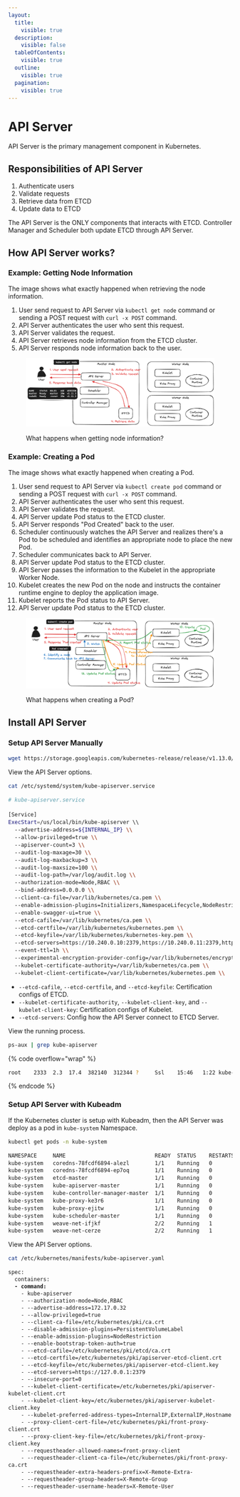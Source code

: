 ```yaml
---
layout:
  title:
    visible: true
  description:
    visible: false
  tableOfContents:
    visible: true
  outline:
    visible: true
  pagination:
    visible: true
---
```


# API Server

API Server is the primary management component in Kubernetes.

## Responsibilities of API Server

1. Authenticate users
2. Validate requests
3. Retrieve data from ETCD
4. Update data to ETCD

The API Server is the ONLY components that interacts with ETCD. Controller Manager and Scheduler both update ETCD through API Server.

## How API Server works?

### Example: Getting Node Information

The image shows what exactly happened when retrieving the node information.

1. User send request to API Server via `kubectl get node` command or sending a POST request with `curl -x POST` command.
2. API Server authenticates the user who sent this request.
3. API Server validates the request.
4. API Server retrieves node information from the ETCD cluster.
5. API Server responds node information back to the user.

<figure><img src="../.gitbook/assets/image (4).png" alt=""><figcaption><p>What happens when getting node information?</p></figcaption></figure>

### Example: Creating a Pod

The image shows what exactly happened when creating a Pod.

1. User send request to API Server via `kubectl create pod` command or sending a POST request with `curl -x POST` command.
2. API Server authenticates the user who sent this request.
3. API Server validates the request.
4. API Server update Pod status to the ETCD cluster.
5. API Server responds "Pod Created" back to the user.
6. Scheduler continuously watches the API Server and realizes there's a Pod to be scheduled and identifies an appropriate node to place the new Pod.
7. Scheduler communicates back to API Server.
8. API Server update Pod status to the ETCD cluster.
9. API Server passes the information to the Kubelet in the appropriate Worker Node.
10. Kubelet creates the new Pod on the node and instructs the container runtime engine to deploy the application image.
11. Kubelet reports the Pod status to API Server.
12. API Server update Pod status to the ETCD cluster.

<figure><img src="../.gitbook/assets/image (7).png" alt=""><figcaption><p>What happens when creating a Pod?</p></figcaption></figure>

## Install API Server

### Setup API Server Manually

```sh
wget https://storage.googleapis.com/kubernetes-release/release/v1.13.0/bin/linux/amd64/kube-apiserver
```

View the API Server options.

```sh
cat /etc/systemd/system/kube-apiserver.service
```

```sh
# kube-apiserver.service

[Service]
ExecStart=/us/local/bin/kube-apiserver \\
  --advertise-address=${INTERNAL_IP} \\
  --allow-privileged=true \\
  --apiserver-count=3 \\
  --audit-log-maxage=30 \\
  --audit-log-maxbackup=3 \\
  --audit-log-maxsize=100 \\
  --audit-log-path=/var/log/audit.log \\
  --authorization-mode=Node,RBAC \\
  --bind-address=0.0.0.0 \\
  --client-ca-file=/var/lib/kubernetes/ca.pem \\
  --enable-admission-plugins=Initializers,NamespaceLifecycle,NodeRestriction,LimitRanger,ServiceAccount,DefaultstorageClass,ResourceQuota \\
  --enable-swagger-ui=true \\
  --etcd-cafile=/var/lib/kubernetes/ca.pem \\
  --etcd-certfile=/var/lib/kubernetes/kubernetes.pem \\
  --etcd-keyfile=/var/lib/kubernetes/kubernetes-key.pem \\
  --etcd-servers=https://10.240.0.10:2379,https://10.240.0.11:2379,https://10.240.0.12:2379 \\
  --event-ttl=1h \\
  --experimental-encryption-provider-config=/var/lib/kubernetes/encryption-config.yaml \\
  --kubelet-certificate-authority=/var/lib/kubernetes/ca.pem \\
  --kubelet-client-certificate=/var/lib/kubernetes/kubernetes.pem \\
```

* `--etcd-cafile`, `--etcd-certfile`, and `--etcd-keyfile`: Certification configs of ETCD.
* `--kubelet-certificate-authority`, `--kubelet-client-key`, and `--kubelet-client-key`: Certification configs of Kubelet.
* `--etcd-servers`: Config how the API Server connect to ETCD Server.

View the running process.

```sh
ps-aux | grep kube-apiserver
```

{% code overflow="wrap" %}
```sh
root    2333  2.3  17.4  382140  312344 ?     Ssl    15:46   1:22 kube-apiserver --authorization-mode=Node,RBAC --advertise-address=172.17.0.32 --allow-privileged=true --client-ca-file=/etc/kubernetes/pki/ca.crt --disable-admission-plugins=PersistentVolumeLabel --enable-admission-plugins=NodeRestriction --enable-bootstrap-token-auth=true --etcd-cafile=/etc/kubernetes/pki/etcd/ca.crt --etcd-certfile=/etc/kubernetes/pki/apiserver-etcd-client.crt --etcd-keyfile=/etc/kubernetes/pki/apiserver-etcd-client.key --etcd-servers=https://127.0.0.1:2379 --insecure-port=0 --kubelet-client-certificate=/etc/kubernetes/pki/apiserver-kubelet-client.crt --kubelet-client-key=/etc/kubernetes/pki/apiserver-kubelet-client.key --kubelet-preferred-address-types=InternalIP, ExternalIP,Hostname --proxy-client-cert-file=/etc/kubernetes/pki/front-proxy-client.crt --proxy-client-key-file=/etc/kubernetes/pki/front-proxy-client.key--requestheader-allowed-names=front-proxy-client --requestheader-client-ca-file=/etc/kubernetes/pki/front-proxy-ca.crt --requestheader-extra-headers-prefix=X-Remote-Extra- --requestheader-group-headers=X-Remote-Group --requestheader-username-headers=X-Remote-User --secure-port=6443 --service-account-key-file=/etc/kubernetes/pki/sa.pub --service-cluster-ip-range=10.96.0.0/12 --tls-cert-file=/etc/kubernetes/pki/apiserver.crt --tls-private-key-file=/etc/kubernetes/pki/apiserver.key
```
{% endcode %}

### Setup API Server with Kubeadm

If the Kubernetes cluster is setup with Kubeadm, then the API Server was deploy as a pod in `kube-system` Namespace.

```sh
kubectl get pods -n kube-system
```

```sh
NAMESPACE     NAME                            READY  STATUS    RESTARTS   AGE
kube-system   coredns-78fcdf6894-alezl        1/1    Running   0          1h
kube-system   coredns-78fcdf6894-ep7oq        1/1    Running   0          1h
kube-system   etcd-master                     1/1    Running   0          1h
kube-system   kube-apiserver-master           1/1    Running   0          1h
kube-system   kube-controller-manager-master  1/1    Running   0          1h
kube-system   kube-proxy-ke3r6                1/1    Running   0          1h
kube-system   kube-proxy-ejitw                1/1    Running   0          1h
kube-system   kube-scheduler-master           1/1    Running   0          1h
kube-system   weave-net-ifjkf                 2/2    Running   1          1h
kube-system   weave-net-cerze                 2/2    Running   1          1h
```

View the API Server options.

```sh
cat /etc/kubernetes/manifests/kube-apiserver.yaml
```

<pre class="language-sh"><code class="lang-sh">spec:
  containers:
<strong>  - command:
</strong>    - kube-apiserver
    - --authorization-mode=Node,RBAC
    - --advertise-address=172.17.0.32
    - --allow-privileged=true
    - --client-ca-file=/etc/kubernetes/pki/ca.crt
    - --disable-admission-plugins=PersistentVolumeLabel
    - --enable-admission-plugins=NodeRestriction
    - --enable-bootstrap-token-auth=true
    - --etcd-cafile=/etc/kubernetes/pki/etcd/ca.crt
    - --etcd-certfile=/etc/kubernetes/pki/apiserver-etcd-client.crt
    - --etcd-keyfile=/etc/kubernetes/pki/apiserver-etcd-client.key
    - --etcd-servers=https://127.0.0.1:2379
    - --insecure-port=0
    - --kubelet-client-certificate=/etc/kubernetes/pki/apiserver-kubelet-client.crt
    - --kubelet-client-key=/etc/kubernetes/pki/apiserver-kubelet-client.key
    - --kubelet-preferred-address-types=InternalIP,ExternalIP,Hostname
    - --proxy-client-cert-file=/etc/kubernetes/pki/front-proxy-client.crt
    - --proxy-client-key-file=/etc/kubernetes/pki/front-proxy-client.key
    - --requestheader-allowed-names=front-proxy-client
    - --requestheader-client-ca-file=/etc/kubernetes/pki/front-proxy-ca.crt
    - --requestheader-extra-headers-prefix=X-Remote-Extra-
    - --requestheader-group-headers=X-Remote-Group
    - --requestheader-username-headers=X-Remote-User
</code></pre>
